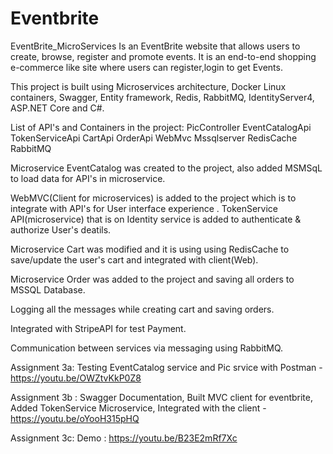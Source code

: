 # Eventbrite
EventBrite_MicroServices
Is an EventBrite website that allows users to create, browse, register and promote events.
It is an end-to-end shopping e-commerce like site where users can register,login to get Events.


This project is built using Microservices architecture, Docker Linux containers, Swagger, Entity framework, Redis, RabbitMQ, IdentityServer4, ASP.NET Core 
 and C#.                                                

List of API's and Containers in the project:
                     PicController
                     EventCatalogApi
                     TokenServiceApi
                     CartApi
                     OrderApi
                     WebMvc
                     Mssqlserver
                     RedisCache
                     RabbitMQ
 


Microservice EventCatalog was created to the project, also added MSMSqL to load data for API's in microservice.

WebMVC(Client for microservices) is added to the project which is to integrate with API's for User interface experience
.
TokenService API(microservice) that is on Identity service is added to authenticate & authorize User's deatils.

Microservice Cart was modified and it is using using RedisCache to save/update the user's cart and integrated with client(Web).

Microservice Order was added to the project and saving all orders to MSSQL Database.

Logging all the messages while creating cart and saving orders.

Integrated with StripeAPI for test Payment.

Communication between services via messaging using RabbitMQ.


Assignment 3a: Testing EventCatalog service and Pic srvice with Postman - https://youtu.be/OWZtvKkP0Z8

Assignment 3b : Swagger Documentation, Built MVC client for eventbrite, Added TokenService Microservice, Integrated with the client - https://youtu.be/oYooH315pHQ

Assignment 3c: Demo : https://youtu.be/B23E2mRf7Xc

